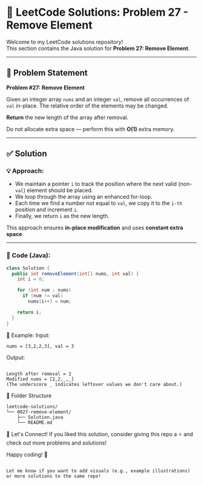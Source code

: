 # 🧠 LeetCode Solutions: Problem 27 - Remove Element

Welcome to my LeetCode solutions repository!  
This section contains the Java solution for **Problem 27: Remove Element**.

---

## 📘 Problem Statement

**Problem #27: Remove Element**

Given an integer array `nums` and an integer `val`, remove all occurrences of `val` in-place. The relative order of the elements may be changed.

**Return** the new length of the array after removal.

Do not allocate extra space — perform this with **O(1)** extra memory.

---

## ✅ Solution

### 💡 Approach:

- We maintain a pointer `i` to track the position where the next valid (non-`val`) element should be placed.
- We loop through the array using an enhanced for-loop.
- Each time we find a number not equal to `val`, we copy it to the `i-th` position and increment `i`.
- Finally, we return `i` as the new length.

This approach ensures **in-place modification** and uses **constant extra space**.

---

### 🧾 Code (Java):

```java
class Solution {
  public int removeElement(int[] nums, int val) {
    int i = 0;

    for (int num : nums)
      if (num != val)
        nums[i++] = num;

    return i;
  }
}
```
🧪 Example:
Input:

```
nums = [3,2,2,3], val = 3
```
Output:
```

Length after removal = 2
Modified nums = [2,2,_,_]
(The underscore _ indicates leftover values we don't care about.)
```
📂 Folder Structure
```
leetcode-solutions/
└── 0027-remove-element/
    ├── Solution.java
    └── README.md
 ```
🌟 Let's Connect!
If you liked this solution, consider giving this repo a ⭐ and check out more problems and solutions!

Happy coding! 🚀
```

Let me know if you want to add visuals (e.g., example illustrations) or more solutions to the same repo!






```
